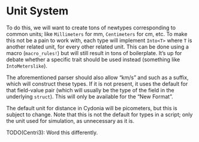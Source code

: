 # Unit System

To do this, we will want to create tons of newtypes corresponding to common units; like `Millimeters` for mm, `Centimeters` for cm, etc. To make this not be a pain to work with, each type will implement `Into<T>` where `T` is another related unit, for every other related unit. This can be done using a macro (`macro_rules!`) but will still result in tons of boilerplate. It’s up for debate whether a specific trait should be used instead (something like `IntoMeterslike`).

The aforementioned parser should also allow “km/s” and such as a suffix, which will construct these types. If it is not present, it uses the default for that field-value pair (which will usually be the type of the field in the underlying `struct`). This will only be available for the “New Format”.

The default unit for distance in Cydonia will be picometers, but this is subject to change. Note that this is not the default for types in a script; only the unit used for simulation, as unnecessary as it is.

TODO(Centri3): Word this differently.
